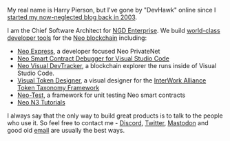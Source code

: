 My real name is Harry Pierson, but I've gone by "DevHawk" online since I [started my now-neglected blog back in 2003](http://devhawk.net/blog/new-and-improved-devhawk).

I am the Chief Software Architect for [NGD Enterprise](https://ngdenterprise.com/). We build [world-class developer tools](https://marketplace.visualstudio.com/items?itemName=ngd-seattle.neo-blockchain-toolkit) for the [Neo blockchain](https://neo.org/) including:

* [Neo Express](https://github.com/neo-project/neo-express), a developer focused Neo PrivateNet 
* [Neo Smart Contract Debugger for Visual Studio Code](https://marketplace.visualstudio.com/items?itemName=ngd-seattle.neo-contract-debug)
* [Neo Visual DevTracker](https://marketplace.visualstudio.com/items?itemName=ngd-seattle.neo-visual-devtracker), a blockchain explorer the runs inside of Visual Studio Code.
* [Visual Token Designer](https://github.com/ngdenterprise/visual-token-designer), a visual designer for the [InterWork Alliance](https://interwork.org/) [Token Taxonomy Framework](https://interwork.org/frameworks/token-taxonomy-framework/)
* [Neo-Test](https://github.com/ngdenterprise/neo-test), a framework for unit testing Neo smart contracts
* [Neo N3 Tutorials](https://ngdenterprise.com/neo-tutorials/)

I always say that the only way to build great products is to talk to the people who use it. So feel free to contact me - [Discord](https://discord.com/users/514663152730898462), [Twitter](http://twitter.com/devhawk), <a rel="me" href="https://techhub.social/@devhawk">Mastodon</a> and good old [email](mailto:devhawk@outlook.com) are usually the best ways.
